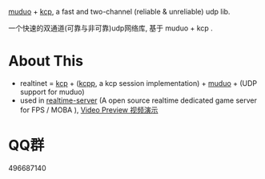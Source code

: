 

[muduo](https://github.com/chenshuo/muduo) + [kcp](https://github.com/skywind3000/kcp), a fast and two-channel (reliable & unreliable) udp lib. 

一个快速的双通道(可靠与非可靠)udp网络库, 基于 muduo + kcp .

# About This 

<!-- - combine [kcp](https://github.com/skywind3000/kcp) with [muduo](https://github.com/chenshuo/muduo).  -->
- realtinet = [kcp](https://github.com/skywind3000/kcp) + ([kcpp](https://github.com/no5ix/kcpp), a kcp session implementation) + [muduo](https://github.com/chenshuo/muduo) + (UDP support for muduo)
- used in [realtime-server](https://github.com/no5ix/realtime-server) (A open source realtime dedicated game server for FPS / MOBA ), [Video Preview 视频演示](https://github.com/no5ix/realtime-server/blob/master/img/UE4DemoScreenshot.gif)


# QQ群

496687140